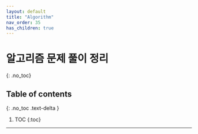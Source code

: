 ```yaml
---
layout: default
title: "Algorithm"
nav_order: 35
has_children: true
---
```


# 알고리즘 문제 풀이 정리
{: .no_toc}

## Table of contents
{: .no_toc .text-delta }

1. TOC
{:toc}

---
